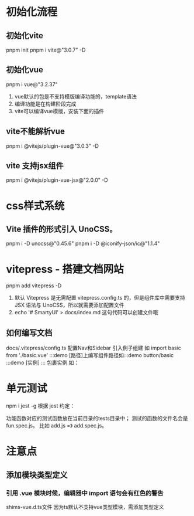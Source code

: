 
# 初始化流程
## 初始化vite
pnpm init
pnpm i vite@"3.0.7" -D
## 初始化vue
pnpm i vue@"3.2.37"
1. vue默认的包是不支持模版编译功能的，template语法
2. 编译功能是在构建阶段完成
3. vite可以编译vue模版，安装下面的插件
## vite不能解析vue
pnpm i @vitejs/plugin-vue@"3.0.3" -D
## vite 支持jsx组件
pnpm i @vitejs/plugin-vue-jsx@"2.0.0" -D

# css样式系统
## Vite 插件的形式引入 UnoCSS。
pnpm i -D unocss@"0.45.6"
pnpm i -D @iconify-json/ic@"1.1.4"








# vitepress - 搭建文档网站
 pnpm add vitepress -D
1. 默认 Vitepress 是无需配置 vitepress.config.ts 的，但是组件库中需要支持 JSX 语法与 UnoCSS，所以就需要添加配置文件
2. echo '# SmartyUI' > docs/index.md 这句代码可以创建文件哦
## 如何编写文档
docs/.vitepress/config.ts 配置Nav和Sidebar
引入例子组建 如 import basic from './basic.vue'
:::demo [路径]上编写组件路径如:::demo button/basic
:::demo [实例] ::: 包裹实例 如：<basic></basic>




# 单元测试
npm i jest -g
根据 jest 约定：

功能函数对应的测试函数放在当前目录的tests目录中；
测试的函数的文件名会是 fun.spec.js。 比如 add.js =》 add.spec.js。
# 注意点
## 添加模块类型定义
### 引用 .vue 模块时候，编辑器中 import 语句会有红色的警告
shims-vue.d.ts文件
因为ts默认不支持vue类型模块，需添加类型定义